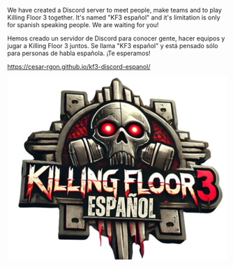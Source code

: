 We have created a Discord server to meet people, make teams and to play Killing Floor 3 together. It's named "KF3 español" and it's limitation is only for spanish speaking people. We are waiting for you!

Hemos creado un servidor de Discord para conocer gente, hacer equipos y jugar a Killing Floor 3 juntos. Se llama "KF3 español" y está pensado sólo para personas de habla española. ¡Te esperamos!

https://cesar-rgon.github.io/kf3-discord-espanol/

![Logo](images/logo.png)
